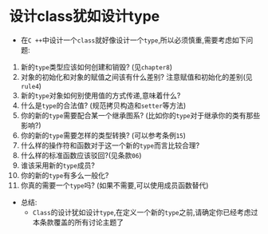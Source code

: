 # 设计class犹如设计type
- 在`C ++`中设计一个`class`就好像设计一个`type`,所以必须慎重,需要考虑如下问题:
1. 新的`type`类型应该如何创建和销毁? (见`chapter8`)
2. 对象的初始化和对象的赋值之间该有什么差别? 注意赋值和初始化的差别(见`rule4`)
3. 新的`type`对象如何别使用值的方式传递,意味着什么?
4. 什么是`type`的合法值? (规范拷贝构造和`setter`等方法)
5. 你的新的`type`需要配合某一个继承图系? (比如你的`type`对于继承你的类有那些影响?)
6. 你的新的`type`需要怎样的类型转换? (可以参考条例`15`)
7. 什么样的操作符和函数对于这一个新的`type`而言比较合理?
8. 什么样的标准函数应该驳回?(见条款`06`)
9. 谁该采用新的`type`成员?
10. 你的新的`type`有多么一般化?
11. 你真的需要一个`type`吗? (如果不需要,可以使用成员函数替代)
- 总结:
  - `Class`的设计犹如设计`type`,在定义一个新的`type`之前,请确定你已经考虑过本条款覆盖的所有讨论主题了